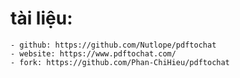 # tài liệu:

    - github: https://github.com/Nutlope/pdftochat
    - website: https://www.pdftochat.com/
    - fork: https://github.com/Phan-ChiHieu/pdftochat
